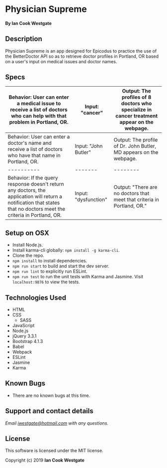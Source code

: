 # Physician Supreme

#### By **Ian Cook Westgate**

## Description

Physician Supreme is an app designed for Epicodus to practice the use of the BetterDoctor API so as to retrieve doctor profiles in Portland, OR based on a user's input on medical issues and doctor names.

## Specs

| Behavior: User can enter a medical issue to receive a list of doctors who can help with that problem in Portland, OR. | Input: "cancer" | Output: The profiles of 8 doctors who specialize in cancer treatment appear on the webpage. |
|----------|-------|--------|
| Behavior: User can enter a doctor's name and receive a list of doctors who have that name in Portland, OR. | Input: "John Butler"| Output: The profile of Dr. John Butler, MD appears on the webpage. |
|----------|-------|--------|
| Behavior: If the query response doesn't return any doctors, the application will return a notification that states that no doctors meet the criteria in Portland, OR. | Input: "dysfunction" | Output: "There are no doctors that meet that criteria in Portland, OR."

## Setup on OSX

* Install Node.js.
* Install karma-cli globally: `npm install -g karma-cli`.
* Clone the repo.
* `npm install` to install dependencies.
* `npm run start` to build and start the dev server.
* `npm run lint` to explicitly run ESLint.
* `npm run test` to run the unit tests with Karma and Jasmine. Visit `localhost:9876` to view the tests.

## Technologies Used

* HTML
* CSS
  * SASS
* JavaScript
* Node.js
* jQuery 3.3.1
* Bootstrap 4.1.3
* Babel
* Webpack
* ESLint
* Jasmine
* Karma

## Known Bugs

* There are no known bugs at this time.

## Support and contact details

_Email iwestgate@hotmail.com with any questions._

## License

This software is licensed under the MIT license.

Copyright (c) 2019 **Ian Cook Westgate**
